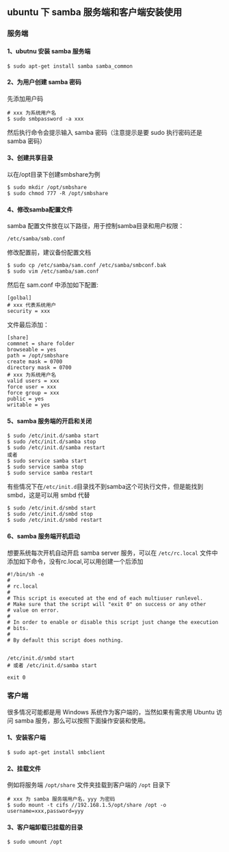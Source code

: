 ## ubuntu 下 samba 服务端和客户端安装使用
### 服务端
#### 1、ubutnu 安装 samba 服务端
```
$ sudo apt-get install samba samba_common
```

#### 2、为用户创建 samba 密码
先添加用户码
```
# xxx 为系统用户名
$ sudo smbpassword -a xxx
```
然后执行命令会提示输入 samba 密码（注意提示是要 sudo 执行密码还是 samba 密码）

#### 3、创建共享目录
以在/opt目录下创建smbshare为例
```
$ sudo mkdir /opt/smbshare
$ sudo chmod 777 -R /opt/smbshare
```

#### 4、修改samba配置文件
samba 配置文件放在以下路径，用于控制samba目录和用户权限：
```
/etc/samba/smb.conf
```
修改配置前，建议备份配置文档
```
$ sudo cp /etc/samba/sam.conf /etc/samba/smbconf.bak
$ sudo vim /etc/samba/sam.conf
```
然后在 sam.conf 中添加如下配置:
```
[golbal]
# xxx 代表系统用户
security = xxx 
```
文件最后添加：
```
[share]
commnet = share folder
browseable = yes
path = /opt/smbshare
create mask = 0700
directory mask = 0700
# xxx 为系统用户名
valid users = xxx
force user = xxx
force group = xxx
public = yes
writable = yes
```
#### 5、samba 服务端的开启和关闭
```
$ sudo /etc/init.d/samba start
$ sudo /etc/init.d/samba stop
$ sudo /etc/init.d/samba restart
或者
$ sudo service samba start
$ sudo service samba stop
$ sudo service samba restart
```
有些情况下在``` /etc/init.d ```目录找不到samba这个可执行文件，但是能找到 smbd，这是可以用 smbd 代替
```
$ sudo /etc/init.d/smbd start
$ sudo /etc/init.d/smbd stop
$ sudo /etc/init.d/smbd restart
```

#### 6、samba 服务端开机启动
想要系统每次开机自动开启 samba server 服务，可以在 ```/etc/rc.local``` 文件中添加如下命令，没有rc.local,可以用创建一个后添加
```
#!/bin/sh -e
#
# rc.local
#
# This script is executed at the end of each multiuser runlevel.
# Make sure that the script will "exit 0" on success or any other
# value on error.
#
# In order to enable or disable this script just change the execution
# bits.
#
# By default this script does nothing.


/etc/init.d/smbd start
# 或者 /etc/init.d/samba start 

exit 0

```

### 客户端

很多情况可能都是用 Windows 系统作为客户端的，当然如果有需求用 Ubuntu 访问 samba 服务，那么可以按照下面操作安装和使用。

#### 1、安装客户端
```
$ sudo apt-get install smbclient
```
#### 2、挂载文件
例如将服务端 ```/opt/share``` 文件夹挂载到客户端的 ```/opt``` 目录下
```
# xxx 为 samba 服务端用户名，yyy 为密码
$ sudo mount -t cifs //192.168.1.5/opt/share /opt -o username=xxx,password=yyy
```
#### 3、客户端卸载已挂载的目录
```
$ sudo umount /opt
```



